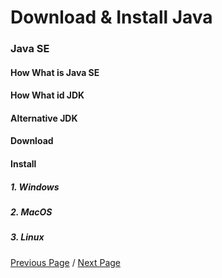 # Download & Install Java

### Java SE

#### How What is Java SE

#### How What id JDK

#### Alternative JDK

#### Download 

#### Install

##### 1. Windows

##### 2. MacOS

##### 3. Linux

[Previous Page](https://github.com/simonpirko/java-doc-pages/blob/master/overview/download-and-install.md) /
[Next Page](https://github.com/simonpirko/java-doc-pages/blob/master/overview/multiplatform.md)
